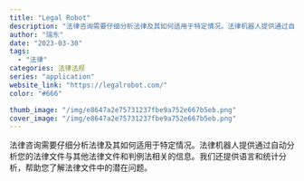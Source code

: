 ```yaml
---
title: "Legal Robot"
description: "法律咨询需要仔细分析法律及其如何适用于特定情况。法律机器人提供通过自动分析您的法律文件与其他法律文件和判例法相关的信息。"
author: "瑞东"
date: "2023-03-30"
tags:
  - "法律"
categories: 法律法规
series: "application"
website_link: "https://legalrobot.com/"
color: "#666"

thumb_image: "/img/e8647a2e75731237fbe9a752e667b5eb.png"
cover_image: "/img/e8647a2e75731237fbe9a752e667b5eb.png"
---
```


法律咨询需要仔细分析法律及其如何适用于特定情况。法律机器人提供通过自动分析您的法律文件与其他法律文件和判例法相关的信息。我们还提供语言和统计分析，帮助您了解法律文件中的潜在问题。 
